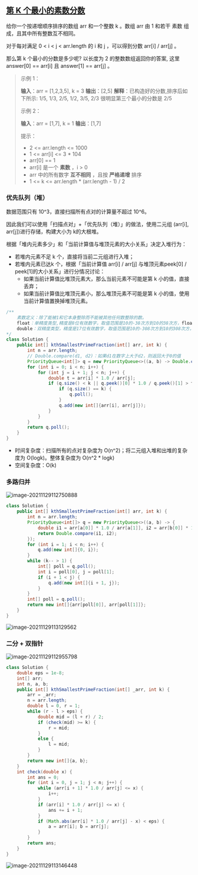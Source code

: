 ## [第 K 个最小的素数分数](https://leetcode-cn.com/problems/k-th-smallest-prime-fraction/)

给你一个按递增顺序排序的数组 arr 和一个整数 k 。数组 arr 由 1 和若干 素数  组成，且其中所有整数互不相同。

对于每对满足 0 < i < j < arr.length 的 i 和 j ，可以得到分数 arr[i] / arr[j] 。

那么第 k 个最小的分数是多少呢?  以长度为 2 的整数数组返回你的答案, 这里 answer[0] == arr[i] 且 answer[1] == arr[j] 。

>
> 示例 1：
>
> **输入**：arr = [1,2,3,5], k = 3
> **输出**：[2,5]
> **解释**：已构造好的分数,排序后如下所示: 
> 1/5, 1/3, 2/5, 1/2, 3/5, 2/3
> 很明显第三个最小的分数是 2/5
>
> 示例 2：
>
> **输入**：arr = [1,7], k = 1
> **输出**：[1,7]
>
>
> 提示：
>
> - 2 <= arr.length <= 1000
> - 1 <= arr[i] <= 3 * 104
> - arr[0] == 1
> - arr[i] 是一个 **素数** ，i > 0
> - arr 中的所有数字 **互不相同** ，且按 **严格递增** 排序
> - 1 <= k <= arr.length * (arr.length - 1) / 2

### 优先队列（堆）

数据范围只有 10^3，直接扫描所有点对的计算量不超过 10^6。

因此我们可以使用「扫描点对」+「优先队列（堆）」的做法，使用二元组 (arr[i], arr[j])进行存储，构建大小为 k的大根堆。

根据「堆内元素多少」和「当前计算值与堆顶元素的大小关系」决定入堆行为：

- 若堆内元素不足 k 个，直接将当前二元组进行入堆；
- 若堆内元素已达k 个，根据「当前计算值 arr[i] / arr[j] 与堆顶元素peek[0] / peek[1]的大小关系」进行分情况讨论：
  - 如果当前计算值比堆顶元素大，那么当前元素不可能是第 k 小的值，直接丢弃；
  - 如果当前计算值比堆顶元素小，那么堆顶元素不可能是第 k 小的值，使用当前计算值置换掉堆顶元素。

```java
/** 
    素数定义：除了能被1和它本身整除而不能被其他任何数整除的数。
    float：单精度类型,精度是8位有效数字，取值范围是10的-38次方到10的38次方，float占用4个字节的存储空间
    double：双精度类型，精度是17位有效数字，取值范围是10的-308次方到10的308次方，double占用8个字节的存储空间
*/ 
class Solution {
    public int[] kthSmallestPrimeFraction(int[] arr, int k) {
        int n = arr.length;
        // Double.compare(d1, d2)：如果d1在数字上大于d2，则返回大于0的值
        PriorityQueue<int[]> q = new PriorityQueue<>((a, b) -> Double.compare(b[0] * 1.0 / b[1], a[0] * 1.0 / a[1]));
        for (int i = 0; i < n; i++) {
            for (int j = i + 1; j < n; j++) {
                double t = arr[i] * 1.0 / arr[j];
                if (q.size() < k || q.peek()[0] * 1.0 / q.peek()[1] > t) {
                    if (q.size() == k) {
                        q.poll();
                    }
                    q.add(new int[]{arr[i], arr[j]});
                }
            }
        }
        return q.poll();
    }
}
```

- 时间复杂度：扫描所有的点对复杂度为 O(n^2)；将二元组入堆和出堆的复杂度为 O(logk)。整体复杂度为 O(n^2 * logk)
- 空间复杂度：O(k)

### 多路归并

![image-20211129112750888](C:\Users\Administrator\AppData\Roaming\Typora\typora-user-images\image-20211129112750888.png)

```java
class Solution {
    public int[] kthSmallestPrimeFraction(int[] arr, int k) {
        int n = arr.length;
        PriorityQueue<int[]> q = new PriorityQueue<>((a, b) -> {
            double i1 = arr[a[0]] * 1.0 / arr[a[1]], i2 = arr[b[0]] * 1.0 / arr[b[1]];
            return Double.compare(i1, i2);
        });
        for (int i = 1; i < n; i++) {
            q.add(new int[]{0, i});
        }
        while (k-- > 1) {
            int[] poll = q.poll();
            int i = poll[0], j = poll[1];
            if (i + 1 < j) {
                q.add(new int[]{i + 1, j});
            }
        }
        int[] poll = q.poll();
        return new int[]{arr[poll[0]], arr[poll[1]]};
    }
}
```

![image-20211129113129562](C:\Users\Administrator\AppData\Roaming\Typora\typora-user-images\image-20211129113129562.png)

### 二分 + 双指针

![image-20211129112955798](C:\Users\Administrator\AppData\Roaming\Typora\typora-user-images\image-20211129112955798.png)

```java
class Solution {
    double eps = 1e-8;
    int[] arr;
    int n, a, b;
    public int[] kthSmallestPrimeFraction(int[] _arr, int k) {
        arr = _arr;
        n = arr.length;
        double l = 0, r = 1;
        while (r - l > eps) {
            double mid = (l + r) / 2;
            if (check(mid) >= k) {
                r = mid;
            }
            else {
                l = mid;
            }
        }
        return new int[]{a, b};
    }
    int check(double x) {
        int ans = 0;
        for (int i = 0, j = 1; j < n; j++) {
            while (arr[i + 1] * 1.0 / arr[j] <= x) {
                i++;
            }
            if (arr[i] * 1.0 / arr[j] <= x) {
                ans += i + 1;
            }
            if (Math.abs(arr[i] * 1.0 / arr[j] - x) < eps) {
                a = arr[i]; b = arr[j];
            }
        }
        return ans;
    }
}
```

![image-20211129113146448](C:\Users\Administrator\AppData\Roaming\Typora\typora-user-images\image-20211129113146448.png)

